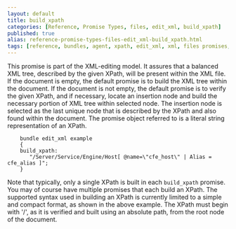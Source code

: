 ```yaml
---
layout: default
title: build_xpath
categories: [Reference, Promise Types, files, edit_xml, build_xpath]
published: true
alias: reference-promise-types-files-edit_xml-build_xpath.html
tags: [reference, bundles, agent, xpath, edit_xml, xml, files promises, promises]
---  
```


This promise is part of the XML-editing model. It assures that a
balanced XML tree, described by the given XPath, will be present within
the XML file. If the document is empty, the default promise is to build
the XML tree within the document. If the document is not empty, the
default promise is to verify the given XPath, and if necessary, locate
an insertion node and build the necessary portion of XML tree within
selected node. The insertion node is selected as the last unique node
that is described by the XPath and also found within the document. The
promise object referred to is a literal string representation of an
XPath.

  

```cf3
    bundle edit_xml example
    {
    build_xpath:
       "/Server/Service/Engine/Host[ @name=\"cfe_host\" | Alias = cfe_alias ]";
    }
```
  

Note that typically, only a single XPath is built in each `build_xpath`
promise. You may of course have multiple promises that each build an
XPath. The supported syntax used in building an XPath is currently
limited to a simple and compact format, as shown in the above example.
The XPath must begin with '/', as it is verified and built using an
absolute path, from the root node of the document.
